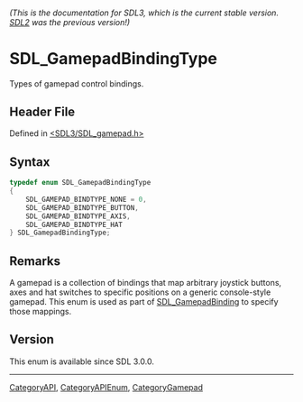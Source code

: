 ###### (This is the documentation for SDL3, which is the current stable version. [SDL2](https://wiki.libsdl.org/SDL2/) was the previous version!)
# SDL_GamepadBindingType

Types of gamepad control bindings.

## Header File

Defined in [<SDL3/SDL_gamepad.h>](https://github.com/libsdl-org/SDL/blob/main/include/SDL3/SDL_gamepad.h)

## Syntax

```c
typedef enum SDL_GamepadBindingType
{
    SDL_GAMEPAD_BINDTYPE_NONE = 0,
    SDL_GAMEPAD_BINDTYPE_BUTTON,
    SDL_GAMEPAD_BINDTYPE_AXIS,
    SDL_GAMEPAD_BINDTYPE_HAT
} SDL_GamepadBindingType;
```

## Remarks

A gamepad is a collection of bindings that map arbitrary joystick buttons,
axes and hat switches to specific positions on a generic console-style
gamepad. This enum is used as part of
[SDL_GamepadBinding](SDL_GamepadBinding) to specify those mappings.

## Version

This enum is available since SDL 3.0.0.

----
[CategoryAPI](CategoryAPI), [CategoryAPIEnum](CategoryAPIEnum), [CategoryGamepad](CategoryGamepad)

